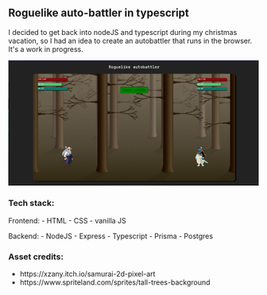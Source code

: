 ## Roguelike auto-battler in typescript

I decided to get back into nodeJS and typescript during my christmas vacation, so I had an idea to create an autobattler that runs in the browser. It's a work in progress.

![Alt text](./readme_img.png "Screenshot from the current state")

### Tech stack:
Frontend:
    - HTML 
    - CSS 
    - vanilla JS

Backend:
    - NodeJS
    - Express
    - Typescript
    - Prisma
    - Postgres

### Asset credits:
<ul>
    <li>https://xzany.itch.io/samurai-2d-pixel-art</li>
    <li>https://www.spriteland.com/sprites/tall-trees-background</li>
</ul>
